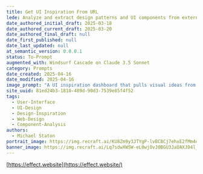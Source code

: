 ```yaml
---
title: Get UI Inspiration From URL
lede: Analyze and extract design patterns and UI components from external websites for inspiration
date_authored_initial_draft: 2025-03-18
date_authored_current_draft: 2025-03-20
date_authored_final_draft: null
date_first_published: null
date_last_updated: null
at_semantic_version: 0.0.0.1
status: To-Prompt
augmented_with: Windsurf Cascade on Claude 3.5 Sonnet
category: Prompts
date_created: 2025-04-16
date_modified: 2025-04-16
image_prompt: "A UI inspiration dashboard that pulls visual ideas from various URLs, displaying a mosaic of website screenshots, color palettes, and design notes. The interface is creative, exploratory, and visually rich."
site_uuid: 81ed24b3-1810-489d-90d3-7539e85f4f52
tags:
  - User-Interface
  - UI-Design
  - Design-Inspiration
  - Web-Design
  - Component-Analysis
authors:
  - Michael Staton
portrait_image: https://img.recraft.ai/KU8Zm9y3JTYgP-lvBCBCj7ehxE2fMm4qX6l4x6pyrM8/rs:fit:1024:2048:0/raw:1/plain/abs://external/images/7a00d3a9-64af-4658-abbd-9295e27b9a53
banner_image: https://img.recraft.ai/Lq7sdwXWSW-eL0wjOvJ0BGU3JaUAXJD4l_lzrCs5Db8/rs:fit:2048:1024:0/raw:1/plain/abs://external/images/28cd0c45-1f32-4063-b579-e6850cc3e4f2
---
```

[https://effect.website](https://effect.website/)